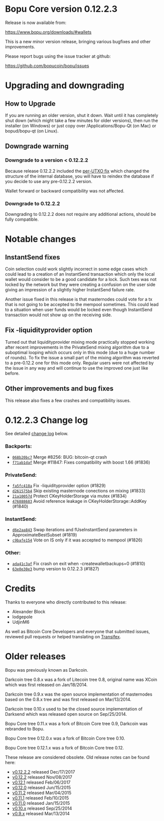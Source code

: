 Bopu Core version 0.12.2.3
==========================

Release is now available from:

  <https://www.bopu.org/downloads/#wallets>

This is a new minor version release, bringing various bugfixes and other
improvements.

Please report bugs using the issue tracker at github:

  <https://github.com/bopucoin/bopu/issues>


Upgrading and downgrading
=========================

How to Upgrade
--------------

If you are running an older version, shut it down. Wait until it has completely
shut down (which might take a few minutes for older versions), then run the
installer (on Windows) or just copy over /Applications/Bopu-Qt (on Mac) or
bopud/bopu-qt (on Linux).

Downgrade warning
-----------------

### Downgrade to a version < 0.12.2.2

Because release 0.12.2.2 included the [per-UTXO fix](release-notes/bopu/release-notes-0.12.2.2.md#per-utxo-fix)
which changed the structure of the internal database, you will have to reindex
the database if you decide to use any pre-0.12.2.2 version.

Wallet forward or backward compatibility was not affected.

### Downgrade to 0.12.2.2

Downgrading to 0.12.2.2 does not require any additional actions, should be
fully compatible.

Notable changes
===============

InstantSend fixes
-----------------

Coin selection could work slightly incorrect in some edge cases which could
lead to a creation of an InstantSend transaction which only the local wallet
would consider to be a good candidate for a lock. Such txes was not locked by
the network but they were creating a confusion on the user side giving an
impression of a slightly higher InstantSend failure rate.

Another issue fixed in this release is that masternodes could vote for a tx
that is not going to be accepted to the mempool sometimes. This could lead to
a situation when user funds would be locked even though InstantSend transaction
would not show up on the receiving side.

Fix -liquidityprovider option
-----------------------------

Turned out that liquidityprovider mixing mode practically stopped working after
recent improvements in the PrivateSend mixing algorithm due to a suboptimal
looping which occurs only in this mode (due to a huge number of rounds). To fix
the issue a small part of the mixing algorithm was reverted to a pre-0.12.2 one
for this mode only. Regular users were not affected by the issue in any way and
will continue to use the improved one just like before.

Other improvements and bug fixes
--------------------------------

This release also fixes a few crashes and compatibility issues.


0.12.2.3 Change log
===================

See detailed [change log](https://github.com/bopucoin/bopu/compare/v0.12.2.2...bopucoin:v0.12.2.3) below.

### Backports:
- [`068b20bc7`](https://github.com/bopucoin/bopu/commit/068b20bc7) Merge #8256: BUG: bitcoin-qt crash
- [`f71ab1daf`](https://github.com/bopucoin/bopu/commit/f71ab1daf) Merge #11847: Fixes compatibility with boost 1.66 (#1836)

### PrivateSend:
- [`fa5fc418a`](https://github.com/bopucoin/bopu/commit/fa5fc418a) Fix -liquidityprovider option (#1829)
- [`d261575b4`](https://github.com/bopucoin/bopu/commit/d261575b4) Skip existing masternode conections on mixing (#1833)
- [`21a10057d`](https://github.com/bopucoin/bopu/commit/21a10057d) Protect CKeyHolderStorage via mutex (#1834)
- [`476888683`](https://github.com/bopucoin/bopu/commit/476888683) Avoid reference leakage in CKeyHolderStorage::AddKey (#1840)

### InstantSend:
- [`d6e2aa843`](https://github.com/bopucoin/bopu/commit/d6e2aa843) Swap iterations and fUseInstantSend parameters in ApproximateBestSubset (#1819)
- [`c9bafe154`](https://github.com/bopucoin/bopu/commit/c9bafe154) Vote on IS only if it was accepted to mempool (#1826)

### Other:
- [`ada41c3af`](https://github.com/bopucoin/bopu/commit/ada41c3af) Fix crash on exit when -createwalletbackups=0 (#1810)
- [`63e0e30e3`](https://github.com/bopucoin/bopu/commit/63e0e30e3) bump version to 0.12.2.3 (#1827)

Credits
=======

Thanks to everyone who directly contributed to this release:

- Alexander Block
- lodgepole
- UdjinM6

As well as Bitcoin Core Developers and everyone that submitted issues,
reviewed pull requests or helped translating on
[Transifex](https://www.transifex.com/projects/p/bopu/).


Older releases
==============

Bopu was previously known as Darkcoin.

Darkcoin tree 0.8.x was a fork of Litecoin tree 0.8, original name was XCoin
which was first released on Jan/18/2014.

Darkcoin tree 0.9.x was the open source implementation of masternodes based on
the 0.8.x tree and was first released on Mar/13/2014.

Darkcoin tree 0.10.x used to be the closed source implementation of Darksend
which was released open source on Sep/25/2014.

Bopu Core tree 0.11.x was a fork of Bitcoin Core tree 0.9,
Darkcoin was rebranded to Bopu.

Bopu Core tree 0.12.0.x was a fork of Bitcoin Core tree 0.10.

Bopu Core tree 0.12.1.x was a fork of Bitcoin Core tree 0.12.

These release are considered obsolete. Old release notes can be found here:

- [v0.12.2.2](release-notes/bopu/release-notes-0.12.2.2.md) released Dec/17/2017
- [v0.12.2](release-notes/bopu/release-notes-0.12.2.md) released Nov/08/2017
- [v0.12.1](release-notes/bopu/release-notes-0.12.1.md) released Feb/06/2017
- [v0.12.0](release-notes/bopu/release-notes-0.12.0.md) released Jun/15/2015
- [v0.11.2](release-notes/bopu/release-notes-0.11.2.md) released Mar/04/2015
- [v0.11.1](release-notes/bopu/release-notes-0.11.1.md) released Feb/10/2015
- [v0.11.0](release-notes/bopu/release-notes-0.11.0.md) released Jan/15/2015
- [v0.10.x](release-notes/bopu/release-notes-0.10.0.md) released Sep/25/2014
- [v0.9.x](release-notes/bopu/release-notes-0.9.0.md) released Mar/13/2014

